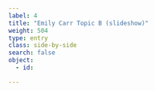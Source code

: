 ```yaml
---
label: 4
title: "Emily Carr Topic B (slideshow)"
weight: 504
type: entry
class: side-by-side
search: false
object:
  - id:

---
```

